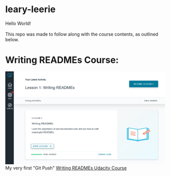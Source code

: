 # leary-leerie
Hello World! <br>
<br>
This repo was made to follow along with the course contents, as outlined below.<br>

# Writing READMEs Course:
![Course Completion](https://github.com/EO4wellness/leary-leerie/blob/master/images/Writing-READMEs.png)
My very first "Git Push"
[Writing READMEs Udacity Course](https://classroom.udacity.com/courses/ud777)
